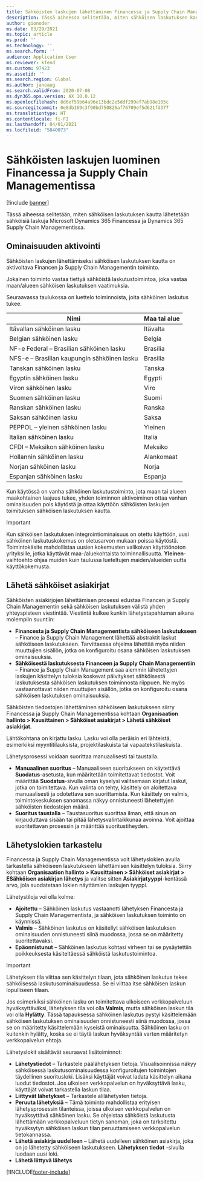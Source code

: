 ```yaml
---
title: Sähköisten laskujen lähettäminen Financessa ja Supply Chain Managementissa
description: Tässä aiheessa selitetään, miten sähköisen laskutuksen kautta lähetetään sähköisiä laskuja Microsoft Dynamics 365 Financessa ja Dynamics 365 Supply Chain Managementissa.
author: gionoder
ms.date: 03/29/2021
ms.topic: article
ms.prod: ''
ms.technology: ''
ms.search.form: ''
audience: Application User
ms.reviewer: kfend
ms.custom: 97423
ms.assetid: ''
ms.search.region: Global
ms.author: janeaug
ms.search.validFrom: 2020-07-08
ms.dyn365.ops.version: AX 10.0.12
ms.openlocfilehash: 8d6ef59b64a96e13bdc2e5ddf299ef7ab98e105c
ms.sourcegitcommit: 0e8db169c3f90bd750826af76709ef5d621fd377
ms.translationtype: HT
ms.contentlocale: fi-FI
ms.lasthandoff: 04/01/2021
ms.locfileid: "5840073"
---
```

# <a name="issue-electronic-invoices-in-finance-and-supply-chain-management"></a>Sähköisten laskujen luominen Financessa ja Supply Chain Managementissa

[!include [banner](../includes/banner.md)]

Tässä aiheessa selitetään, miten sähköisen laskutuksen kautta lähetetään sähköisiä laskuja Microsoft Dynamics 365 Financessa ja Dynamics 365 Supply Chain Managementissa.


## <a name="feature-activation"></a>Ominaisuuden aktivointi

Sähköisten laskujen lähettämiseksi sähköisen laskutuksen kautta on aktivoitava Financen ja Supply Chain Managementin toiminto.

Jokainen toiminto vastaa tiettyä sähköistä laskutustoimintoa, joka vastaa maan/alueen sähköisen laskutuksen vaatimuksia.

Seuraavassa taulukossa on luettelo toiminnoista, joita sähköinen laskutus tukee.

| Nimi                                              | Maa tai alue |
|---------------------------------------------------|----------------|
|Itävallan sähköinen lasku                        |Itävalta         |
|Belgian sähköinen lasku                         |Belgia         |
|NF-e Federal – Brasilian sähköinen lasku       |Brasilia          |
|NFS-e – Brasilian kaupungin sähköinen lasku|Brasilia          |
|Tanskan sähköinen lasku                          |Tanska         |
|Egyptin sähköinen lasku                        |Egypti           |
|Viron sähköinen lasku                        |Viro         |
|Suomen sähköinen lasku                         |Suomi         |
|Ranskan sähköinen lasku                          |Ranska          |
|Saksan sähköinen lasku                          |Saksa         |
|PEPPOL – yleinen sähköinen lasku                 |Yleinen          |
|Italian sähköinen lasku                         |Italia           |
|CFDI – Meksikon sähköinen lasku                  |Meksiko          |
|Hollannin sähköinen lasku                           |Alankomaat     |
|Norjan sähköinen lasku                       |Norja          |
|Espanjan sähköinen lasku                         |Espanja           |

Kun käytössä on vanha sähköinen laskutustoiminto, jota maan tai alueen maakohtainen laajuus tukee, yhden toiminnon aktivoiminen ottaa vanhan ominaisuuden pois käytöstä ja ottaa käyttöön sähköisten laskujen toimituksen sähköisen laskutuksen kautta.

> [!IMPORTANT]
> Kun sähköisen laskutuksen integrointiominaisuus on otettu käyttöön, uusi sähköinen laskutuskokemus on oletusarvon mukaan poissa käytöstä. Toimintokäsite mahdollistaa uusien kokemusten valikoivan käyttöönoton yrityksille, jotka käyttävät maa-/aluekohtaista toiminnallisuutta. **Yleinen**-vaihtoehto ohjaa muiden kuin taulussa lueteltujen maiden/alueiden uutta käyttökokemusta.

## <a name="submit-electronic-documents"></a>Lähetä sähköiset asiakirjat

Sähköisten asiakirjojen lähettämisen prosessi edustaa Financen ja Supply Chain Managementin sekä sähköisen laskutuksen välistä yhden yhteyspisteen viestintää. Viestintä kulkee kunkin lähetystapahtuman aikana molempiin suuntiin:

- **Financesta ja Supply Chain Managementista sähköiseen laskutukseen** – Finance ja Supply Chain Management lähettää abstraktit laskut sähköiseen laskutukseen. Tarvittaessa ohjelma lähettää myös niiden muuttujien sisällön, jotka on konfiguroitu osana sähköisen laskutuksen ominaisuuksia.
- **Sähköisestä laskutuksesta Financeen ja Supply Chain Managementiin** – Finance ja Supply Chain Management saa aiemmin lähetettyjen laskujen käsittelyn tuloksia koskevat päivitykset sähköisestä laskutuksesta sähköisen laskutuksen toiminnosta riippuen. Ne myös vastaanottavat niiden muuttujien sisällön, jotka on konfiguroitu osana sähköisen laskutuksen ominaisuuksia.

Sähköisten tiedostojen lähettäminen sähköiseen laskutukseen siirry Financessa ja Supply Chain Managementissa kohtaan **Organisaation hallinto &gt; Kausittainen &gt; Sähköiset asiakirjat &gt; Lähetä sähköiset asiakirjat**.

Lähtökohtana on kirjattu lasku. Lasku voi olla peräisin eri lähteistä, esimerkiksi myyntitilauksista, projektilaskuista tai vapaatekstilaskuista.

Lähetysprosessi voidaan suorittaa manuaalisesti tai taustalla.

- **Manuaalinen suoritus** – Manuaaliseen suoritukseen on käytettävä **Suodatus**-asetusta, kun määritetään toimitettavat tiedostot. Voit määrittää **Suodatus**-sivulla oman kyselysi valitsemaan kirjatut laskut, jotka on toimitettava. Kun valinta on tehty, käsittely on aloitettava manuaalisesti ja odotettava sen suorittamista. Kun käsittely on valmis, toimintokeskuksen sanomassa näkyy onnistuneesti lähetettyjen sähköisten tiedostojen määrä.
- **Suoritus taustalla** – Taustasuoritus suorittaa ilman, että sinun on kirjauduttava sisään tai pitää lähetysvalintaikkunaa avoinna. Voit ajoittaa suoritettavan prosessin ja määrittää suoritustiheyden.

## <a name="view-the-submission-logs"></a>Lähetyslokien tarkastelu

Financessa ja Supply Chain Managementissa voit lähetyslokien avulla tarkastella sähköiseen laskutukseen lähettämisen käsittelyn tuloksia. Siirry kohtaan **Organisaation hallinto &gt; Kausittainen &gt; Sähköiset asiakirjat &gt; ESähköisen asiakirjan lähetys** ja valitse sitten **Asiakirjatyyppi**-kentässä arvo, jola suodatetaan lokien näyttämien laskujen tyyppi.

Lähetystiloja voi olla kolme:

- **Ajoitettu** – Sähköinen laskutus vastaanotti lähetyksen Financesta ja Supply Chain Managementista, ja sähköisen laskutuksen toiminto on käynnissä.
- **Valmis** – Sähköinen laskutus on käsitellyt sähköisen laskutuksen ominaisuuden onnistuneesti siinä muodossa, jossa se on määritetty suoritettavaksi.
- **Epäonnistunut** – Sähköinen laskutus kohtasi virheen tai se pysäytettiin poikkeuksesta käsiteltäessä sähköistä laskutustoimintoa.

> [!IMPORTANT]
> Lähetyksen tila viittaa sen käsittelyn tilaan, jota sähköinen laskutus tekee sähköisessä laskutusominaisuudessa. Se ei viittaa itse sähköisen laskun lopulliseen tilaan.
>
> Jos esimerkiksi sähköinen lasku on toimitettava ulkoiseen verkkopalveluun hyväksyttäväksi, lähetyksen tila voi olla **Valmis**, mutta sähköisen laskun tila voi olla **Hylätty**. Tässä tapauksessa sähköinen laskutus pystyi käsittelemään sähköisen laskutuksen ominaisuuden onnistuneesti siinä muodossa, jossa se on määritetty käsittelemään kyseistä ominaisuutta. Sähköinen lasku on kuitenkin hylätty, koska se ei täytä laskun hyväksyntää varten määritetyn verkkopalvelun ehtoja.

Lähetyslokit sisältävät seuraavat lisätoiminnot:

- **Lähetystiedot** – Tarkastele päälähetyksen tietoja. Visualisoinnissa näkyy sähköisessä laskutusominaisuudessa konfiguroitujen toimintojen täydellinen suoritusloki. Lisäksi käyttäjät voivat ladata käsittelyn aikana luodut tiedostot. Jos ulkoisen verkkopalvelun on hyväksyttävä lasku, käyttäjät voivat tarkastella laskun tilaa.
- **Liittyvät lähetykset** – Tarkastele alilähetysten tietoja.
- **Peruuta lähetyksiä** – Tämä toiminto mahdollistaa erityisen lähetysprosessin tilanteissa, joissa ulkoisen verkkopalvelun on hyväksyttävä sähköinen lasku. Se ohjeistaa sähköistä laskutusta lähettämään verkkopalveluun tietyn sanoman, joka on tarkoitettu hyväksytyn sähköisen laskun tilan peruuttamiseen verkkopalvelun tietokannassa.
- **Lähetä asiakirja uudelleen** – Lähetä uudelleen sähköinen asiakirja, joka on jo lähetetty sähköiseen laskutukseen. **Lähetyksen tiedot** -sivulla luodaan uusi loki.
- **Lähetä liittyvä lähetys**


[!INCLUDE[footer-include](../../includes/footer-banner.md)]
